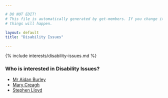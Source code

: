 ```yaml
---

# DO NOT EDIT!
# This file is automatically generated by get-members. If you change it, bad
# things will happen.

layout: default
title: "Disability Issues"

---
```


{% include interests/disability-issues.md %}

### Who is interested in Disability Issues?


* [Mr Aidan Burley](/members/mr-aidan-burley.html)
* [Mary Creagh](/members/mary-creagh.html)
* [Stephen Lloyd](/members/stephen-lloyd.html)
